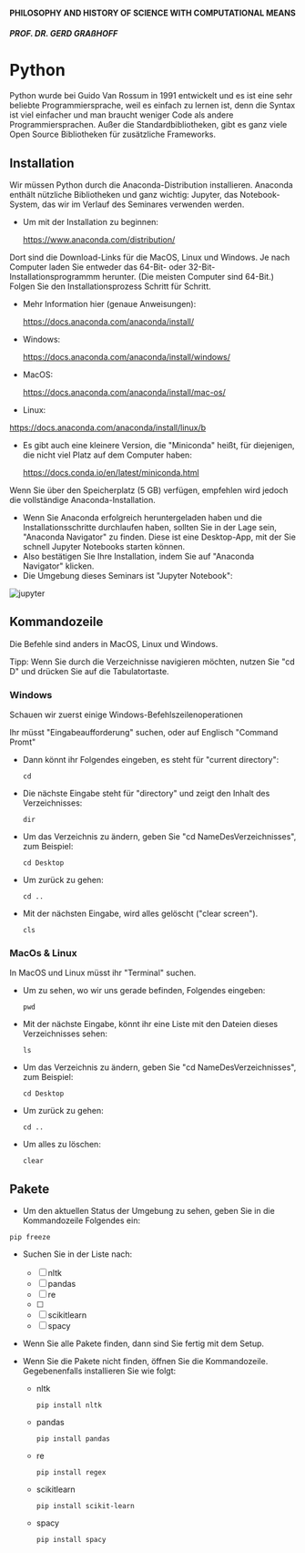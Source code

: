 #### PHILOSOPHY AND HISTORY OF SCIENCE WITH COMPUTATIONAL MEANS

##### PROF. DR. GERD GRAßHOFF 



# Python

Python wurde bei Guido Van Rossum in 1991 entwickelt und es ist eine sehr beliebte Programmiersprache, weil es einfach zu lernen ist, denn die Syntax ist viel einfacher und man braucht weniger Code als andere Programmiersprachen. Außer die Standardbibliotheken, gibt es ganz viele Open Source Bibliotheken für zusätzliche Frameworks.



## Installation

Wir müssen Python durch die Anaconda-Distribution installieren. Anaconda enthält nützliche Bibliotheken und ganz wichtig: Jupyter, das Notebook-System, das wir im Verlauf des Seminares verwenden werden. 

- Um mit der Installation zu beginnen:

  https://www.anaconda.com/distribution/

Dort sind die Download-Links für die MacOS, Linux und Windows. Je nach Computer laden Sie entweder das 64-Bit- oder 32-Bit-Installationsprogrammm herunter. (Die meisten Computer sind 64-Bit.) Folgen Sie den Installationsprozess Schritt für Schritt.

- Mehr Information hier (genaue Anweisungen):

  https://docs.anaconda.com/anaconda/install/

- Windows:

  https://docs.anaconda.com/anaconda/install/windows/

- MacOS:

  https://docs.anaconda.com/anaconda/install/mac-os/

 -  Linux:

   https://docs.anaconda.com/anaconda/install/linux/b

- Es gibt auch eine kleinere Version, die "Miniconda" heißt, für diejenigen, die nicht viel Platz auf dem Computer haben:

  https://docs.conda.io/en/latest/miniconda.html

Wenn Sie über den Speicherplatz (5 GB) verfügen, empfehlen wird jedoch die vollständige Anaconda-Installation. 

- Wenn Sie Anaconda erfolgreich heruntergeladen haben und die Installationsschritte durchlaufen haben, sollten Sie in der Lage sein, "Anaconda Navigator" zu finden. Diese ist eine Desktop-App, mit der Sie schnell Jupyter Notebooks starten können.
- Also bestätigen Sie Ihre Installation, indem Sie auf "Anaconda Navigator" klicken.
- Die Umgebung dieses Seminars ist "Jupyter Notebook":

![jupyter](C:\Users\User\Desktop\jupyter.JPG)



## Kommandozeile

Die Befehle sind anders in MacOS, Linux und Windows. 

Tipp: Wenn Sie durch die Verzeichnisse navigieren möchten, nutzen Sie "cd D" und drücken Sie auf die Tabulatortaste.



### Windows

Schauen wir zuerst einige Windows-Befehlszeilenoperationen

Ihr müsst "Eingabeaufforderung" suchen, oder auf Englisch "Command Promt"

- Dann könnt ihr Folgendes eingeben, es steht für "current directory":

  ```
  cd
  ```

- Die nächste Eingabe steht für "directory" und zeigt den Inhalt des Verzeichnisses:

  ```
  dir
  ```

- Um das Verzeichnis zu ändern, geben Sie "cd NameDesVerzeichnisses", zum Beispiel:

  ```
  cd Desktop
  ```

- Um zurück zu gehen:

  ```
  cd ..
  ```

- Mit der nächsten Eingabe, wird alles gelöscht ("clear screen").

  ```
  cls
  ```

  

### MacOs & Linux

In MacOS und Linux müsst ihr "Terminal" suchen. 

- Um zu sehen, wo wir uns gerade befinden, Folgendes eingeben:

  ```
  pwd
  ```

- Mit der nächste Eingabe, könnt ihr eine Liste mit den Dateien dieses Verzeichnisses sehen:

  ```
  ls
  ```

- Um das Verzeichnis zu ändern, geben Sie "cd NameDesVerzeichnisses", zum Beispiel:

  ```
  cd Desktop
  ```

- Um zurück zu gehen:

  ```
  cd ..
  ```

- Um alles zu löschen:

  ```
  clear
  ```

  

## Pakete

- Um den aktuellen Status der Umgebung zu sehen, geben Sie in die Kommandozeile Folgendes ein:

```
pip freeze
```

- Suchen Sie in der Liste nach:
  - [ ] nltk
  - [ ] pandas
  - [ ] re
  - [ ] 
  - [ ] scikitlearn
  - [ ] spacy

- Wenn Sie alle Pakete finden, dann sind Sie fertig mit dem Setup. 

- Wenn Sie die Pakete nicht finden, öffnen Sie die Kommandozeile. Gegebenenfalls installieren Sie wie folgt:

   - nltk

     ```
     pip install nltk
     ```

   - pandas

     ```
     pip install pandas
     ```

   - re

     ```
     pip install regex
     ```

   - scikitlearn

     ```
     pip install scikit-learn
     ```

   - spacy

     ```
     pip install spacy
     ```

     